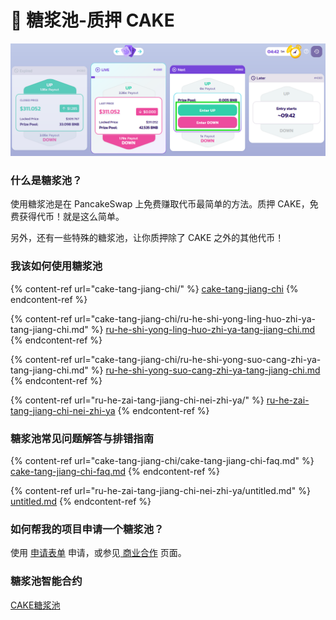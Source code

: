 # 🍯 糖浆池-质押 CAKE

![啊，美味](<../../.gitbook/assets/image (157).png>)

### **什么是糖浆池？** <a href="#what-are-syrup-pools" id="what-are-syrup-pools"></a>

使用糖浆池是在 PancakeSwap 上免费赚取代币最简单的方法。质押 CAKE，免费获得代币！就是这么简单。

另外，还有一些特殊的糖浆池，让你质押除了 CAKE 之外的其他代币！

### **我该如何使用糖浆池** <a href="#how-can-i-use-syrup-pools" id="how-can-i-use-syrup-pools"></a>

{% content-ref url="cake-tang-jiang-chi/" %}
[cake-tang-jiang-chi](cake-tang-jiang-chi/)
{% endcontent-ref %}

{% content-ref url="cake-tang-jiang-chi/ru-he-shi-yong-ling-huo-zhi-ya-tang-jiang-chi.md" %}
[ru-he-shi-yong-ling-huo-zhi-ya-tang-jiang-chi.md](cake-tang-jiang-chi/ru-he-shi-yong-ling-huo-zhi-ya-tang-jiang-chi.md)
{% endcontent-ref %}

{% content-ref url="cake-tang-jiang-chi/ru-he-shi-yong-suo-cang-zhi-ya-tang-jiang-chi.md" %}
[ru-he-shi-yong-suo-cang-zhi-ya-tang-jiang-chi.md](cake-tang-jiang-chi/ru-he-shi-yong-suo-cang-zhi-ya-tang-jiang-chi.md)
{% endcontent-ref %}

{% content-ref url="ru-he-zai-tang-jiang-chi-nei-zhi-ya/" %}
[ru-he-zai-tang-jiang-chi-nei-zhi-ya](ru-he-zai-tang-jiang-chi-nei-zhi-ya/)
{% endcontent-ref %}

### 糖浆池常见问题解答与排错指南 <a href="#syrup-pool-faqs-and-troubleshooting" id="syrup-pool-faqs-and-troubleshooting"></a>

{% content-ref url="cake-tang-jiang-chi/cake-tang-jiang-chi-faq.md" %}
[cake-tang-jiang-chi-faq.md](cake-tang-jiang-chi/cake-tang-jiang-chi-faq.md)
{% endcontent-ref %}

{% content-ref url="ru-he-zai-tang-jiang-chi-nei-zhi-ya/untitled.md" %}
[untitled.md](ru-he-zai-tang-jiang-chi-nei-zhi-ya/untitled.md)
{% endcontent-ref %}

### **如何帮我的项目申请一个糖浆池？** <a href="#how-can-i-run-a-syrup-pool-for-my-project" id="how-can-i-run-a-syrup-pool-for-my-project"></a>

使用 [申请表单](https://docs.pancakeswap.finance/contact-us/business-partnerships) 申请，或参见[ 商业合作](../../contact-us/business-partnerships.md#nong-chang-yu-tang-jiang-chi) 页面。

### 糖浆池智能合约 <a href="#docs-internal-guid-c4c16237-7fff-3c33-3a56-18ccd8853f86" id="docs-internal-guid-c4c16237-7fff-3c33-3a56-18ccd8853f86"></a>

[CAKE糖浆池](http://127.0.0.1:5000/s/-MHREX7DHcljbY5IkjgJ-1972196547/developers/smart-contracts/fixed-term-staking-cake-pool)
